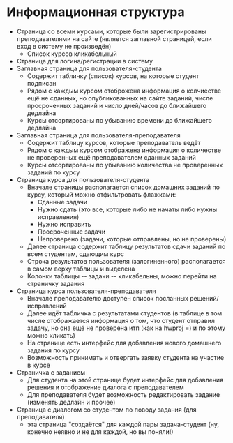 # Информационная структура

* Страница со всеми курсами, которые были зарегистрированы преподавателями на сайте (является заглавной страницей, если вход в систему не произведён)
    - Список курсов кликабельный
* Страница для логина/регистрации в систему
* Заглавная страница для пользователя-студента
    - Содержит табличку (список) курсов, на которые студент подписан
    - Рядом с каждым курсом отоброжена информация о колчиестве ещё не сданных, но опубликованных на сайте заданий, числе просроченных заданий и число дней/часов до ближайшего дедлайна
    - Курсы отсортированы по убыванию времени до ближайшего дедлайна
* Заглавная страница для пользователя-преподавателя
    - Содержит таблицу курсов, которые преподаватель ведёт
    - Рядом с каждым курсом отображена информация о количестве не проверенных ещё преподавателем сданных заданий
    - Курсы отсортированы по убыванию количества не проверенных заданий по курсу
* Страница курса для пользователя-студента
    - Вначале страницы располагается список домашних заданий по курсу, который можно отфильтровать флажками:
        + Сданные задачи
        + Нужно сдать (это все, которые либо не начаты либо нужны исправления)
        + Нужно исправить
        + Просроченные задачи
        + Непроверено (задачи, которые отправлены, но не проверены)
    - Далее страница содержит таблицу результатов сдачи заданий по всем студентам, сдающим курс
    - Строка результатов пользователя (залогиненного) располагается в самом верху таблицы и выделена
    - Колонки таблицы -- задачи -- кликабельны, можно перейти на страничку задания
* Страница курса пользователя-преподавателя
    - Вначале преподавателю доступен список посланных решений/исправлений
    - Далее идёт табличка с результатами студентов (в таблице в том числе отображается информация о том, что студент отправил задачу, но она ещё не проверена итп (как на hwproj =) и по этому можно кликать)
    - На странице есть интерфейс для добавления нового домашнего задания по курсу
    - Возможность принимать и отвергать заявку студента на участие в курсе
* Страничка с заданием
    - Для студента на этой странице будет интерфейс для добавления решения и отображение диалога с преподавателем 
    - Для преподавателя будет возможность редактировать задание (изменять дедлайн и прочее)
* Страница с диалогом со студентом по поводу задания (для преподавателя)
    - эта страница "создаётся" для каждой пары задача-студент (ну, конечно неявно и не для каждой, но вы поняли!)

